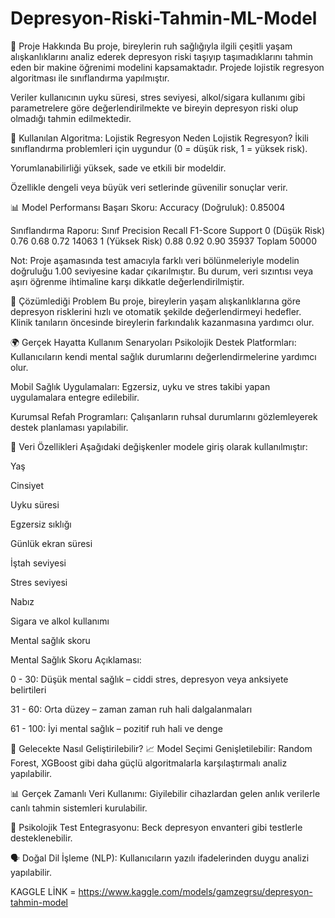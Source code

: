 # Depresyon-Riski-Tahmin-ML-Model

📌 Proje Hakkında
Bu proje, bireylerin ruh sağlığıyla ilgili çeşitli yaşam alışkanlıklarını analiz ederek depresyon riski taşıyıp taşımadıklarını tahmin eden bir makine öğrenimi modelini kapsamaktadır. Projede lojistik regresyon algoritması ile sınıflandırma yapılmıştır.

Veriler kullanıcının uyku süresi, stres seviyesi, alkol/sigara kullanımı gibi parametrelere göre değerlendirilmekte ve bireyin depresyon riski olup olmadığı tahmin edilmektedir.

🧪 Kullanılan Algoritma: Lojistik Regresyon
Neden Lojistik Regresyon?
İkili sınıflandırma problemleri için uygundur (0 = düşük risk, 1 = yüksek risk).

Yorumlanabilirliği yüksek, sade ve etkili bir modeldir.

Özellikle dengeli veya büyük veri setlerinde güvenilir sonuçlar verir.

📊 Model Performansı
Başarı Skoru:
Accuracy (Doğruluk): 0.85004

Sınıflandırma Raporu:
Sınıf	Precision	Recall	F1-Score	Support
0 (Düşük Risk)	0.76	0.68	0.72	14063
1 (Yüksek Risk)	0.88	0.92	0.90	35937
Toplam				50000

Not: Proje aşamasında test amacıyla farklı veri bölünmeleriyle modelin doğruluğu 1.00 seviyesine kadar çıkarılmıştır. Bu durum, veri sızıntısı veya aşırı öğrenme ihtimaline karşı dikkatle değerlendirilmiştir.

🎯 Çözümlediği Problem
Bu proje, bireylerin yaşam alışkanlıklarına göre depresyon risklerini hızlı ve otomatik şekilde değerlendirmeyi hedefler. Klinik tanıların öncesinde bireylerin farkındalık kazanmasına yardımcı olur.

🌍 Gerçek Hayatta Kullanım Senaryoları
Psikolojik Destek Platformları: Kullanıcıların kendi mental sağlık durumlarını değerlendirmelerine yardımcı olur.

Mobil Sağlık Uygulamaları: Egzersiz, uyku ve stres takibi yapan uygulamalara entegre edilebilir.

Kurumsal Refah Programları: Çalışanların ruhsal durumlarını gözlemleyerek destek planlaması yapılabilir.

🧱 Veri Özellikleri
Aşağıdaki değişkenler modele giriş olarak kullanılmıştır:

Yaş

Cinsiyet

Uyku süresi

Egzersiz sıklığı

Günlük ekran süresi

İştah seviyesi

Stres seviyesi

Nabız

Sigara ve alkol kullanımı

Mental sağlık skoru

Mental Sağlık Skoru Açıklaması:

0 - 30: Düşük mental sağlık – ciddi stres, depresyon veya anksiyete belirtileri

31 - 60: Orta düzey – zaman zaman ruh hali dalgalanmaları

61 - 100: İyi mental sağlık – pozitif ruh hali ve denge

🔄 Gelecekte Nasıl Geliştirilebilir?
📈 Model Seçimi Genişletilebilir: Random Forest, XGBoost gibi daha güçlü algoritmalarla karşılaştırmalı analiz yapılabilir.

📊 Gerçek Zamanlı Veri Kullanımı: Giyilebilir cihazlardan gelen anlık verilerle canlı tahmin sistemleri kurulabilir.

🧠 Psikolojik Test Entegrasyonu: Beck depresyon envanteri gibi testlerle desteklenebilir.

🗣️ Doğal Dil İşleme (NLP): Kullanıcıların yazılı ifadelerinden duygu analizi yapılabilir.


KAGGLE LİNK = https://www.kaggle.com/models/gamzegrsu/depresyon-tahmin-model
